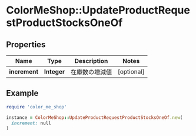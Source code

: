 # ColorMeShop::UpdateProductRequestProductStocksOneOf

## Properties

| Name | Type | Description | Notes |
| ---- | ---- | ----------- | ----- |
| **increment** | **Integer** | 在庫数の増減値 | [optional] |

## Example

```ruby
require 'color_me_shop'

instance = ColorMeShop::UpdateProductRequestProductStocksOneOf.new(
  increment: null
)
```

